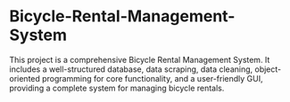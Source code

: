 # Bicycle-Rental-Management-System
This project is a comprehensive Bicycle Rental Management System.  It includes a well-structured database, data scraping, data cleaning, object-oriented programming for core functionality, and a user-friendly GUI, providing a complete system for managing bicycle rentals.
